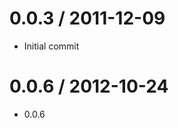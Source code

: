 
0.0.3 / 2011-12-09
==================

  * Initial commit

0.0.6 / 2012-10-24
==================

  * 0.0.6

